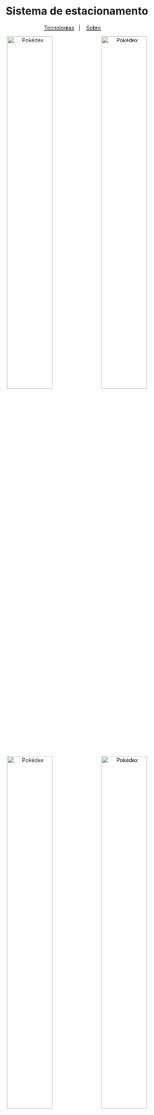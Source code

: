 <h1 align="center">Sistema de estacionamento</h1>

<p align="center">
  <a href="#-tecnologias">Tecnologias</a>&nbsp;&nbsp;&nbsp;|&nbsp;&nbsp;&nbsp;
  <a href="#sobre">Sobre</a>&nbsp;&nbsp;&nbsp;&nbsp;&nbsp;&nbsp;
</p>

<p align="center">
  <img alt="Pokédex" src="https://i.imgur.com/PIIRNHX.png" width="49%">
  <img alt="Pokédex" src="https://i.imgur.com/W6g60sA.png" width="49%">
  <img alt="Pokédex" src="https://i.imgur.com/o1iXWZz.png" width="49%">
  <img alt="Pokédex" src="https://i.imgur.com/kvsOorY.png" width="49%">
</p>

## 🚀 Tecnologias

Esse projeto foi desenvolvido utilizando as seguintes tecnologias:

- HTML
- CSS
- Js
- [Bootstrap](https://getbootstrap.com/)

## :bookmark: Sobre

Sistema para controle e gerenciamento de estacionamento, permitindo o cadastro e a exclusão de veículos, calculando o tempo em que ficou no estaccionamento.
Os dados são gravados no localStorage, matendo assim as informações mesmo com o reload da pagina.
